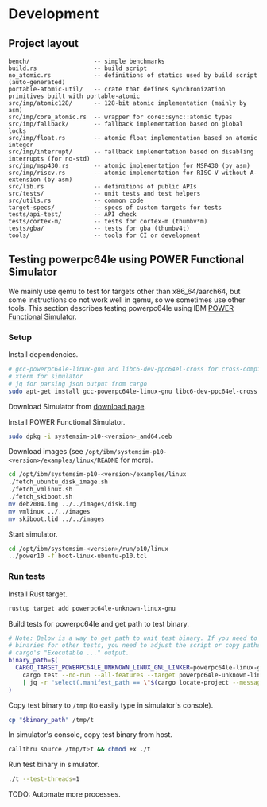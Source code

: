 # Development

## Project layout

```text
bench/                  -- simple benchmarks
build.rs                -- build script
no_atomic.rs            -- definitions of statics used by build script (auto-generated)
portable-atomic-util/   -- crate that defines synchronization primitives built with portable-atomic
src/imp/atomic128/      -- 128-bit atomic implementation (mainly by asm)
src/imp/core_atomic.rs  -- wrapper for core::sync::atomic types
src/imp/fallback/       -- fallback implementation based on global locks
src/imp/float.rs        -- atomic float implementation based on atomic integer
src/imp/interrupt/      -- fallback implementation based on disabling interrupts (for no-std)
src/imp/msp430.rs       -- atomic implementation for MSP430 (by asm)
src/imp/riscv.rs        -- atomic implementation for RISC-V without A-extension (by asm)
src/lib.rs              -- definitions of public APIs
src/tests/              -- unit tests and test helpers
src/utils.rs            -- common code
target-specs/           -- specs of custom targets for tests
tests/api-test/         -- API check
tests/cortex-m/         -- tests for cortex-m (thumbv*m)
tests/gba/              -- tests for gba (thumbv4t)
tools/                  -- tools for CI or development
```

## Testing powerpc64le using POWER Functional Simulator

We mainly use qemu to test for targets other than x86_64/aarch64, but some instructions do not work well in qemu, so we sometimes use other tools. This section describes testing powerpc64le using IBM [POWER Functional Simulator](https://www.ibm.com/support/pages/node/6491145).

### Setup

Install dependencies.

```sh
# gcc-powerpc64le-linux-gnu and libc6-dev-ppc64el-cross for cross-compiling
# xterm for simulator
# jq for parsing json output from cargo
sudo apt-get install gcc-powerpc64le-linux-gnu libc6-dev-ppc64el-cross xterm jq
```

Download Simulator from [download page](https://www.ibm.com/support/pages/node/6493437).

Install POWER Functional Simulator.

```sh
sudo dpkg -i systemsim-p10-<version>_amd64.deb
```

Download images (see `/opt/ibm/systemsim-p10-<version>/examples/linux/README` for more).

```sh
cd /opt/ibm/systemsim-p10-<version>/examples/linux
./fetch_ubuntu_disk_image.sh
./fetch_vmlinux.sh
./fetch_skiboot.sh
mv deb2004.img ../../images/disk.img
mv vmlinux ../../images
mv skiboot.lid ../../images
```

Start simulator.

```sh
cd /opt/ibm/systemsim-<version>/run/p10/linux
../power10 -f boot-linux-ubuntu-p10.tcl
```

### Run tests

Install Rust target.

```sh
rustup target add powerpc64le-unknown-linux-gnu
```

Build tests for powerpc64le and get path to test binary.

```sh
# Note: Below is a way to get path to unit test binary. If you need to get
# binaries for other tests, you need to adjust the script or copy paths from
# cargo's "Executable ..." output.
binary_path=$(
  CARGO_TARGET_POWERPC64LE_UNKNOWN_LINUX_GNU_LINKER=powerpc64le-linux-gnu-gcc \
    cargo test --no-run --all-features --target powerpc64le-unknown-linux-gnu --message-format=json --release \
    | jq -r "select(.manifest_path == \"$(cargo locate-project --message-format=plain)\") | select(.executable != null) | .executable"
)
```

Copy test binary to `/tmp` (to easily type in simulator's console).

```sh
cp "$binary_path" /tmp/t
```

In simulator's console, copy test binary from host.

```sh
callthru source /tmp/t>t && chmod +x ./t
```

Run test binary in simulator.

```sh
./t --test-threads=1
```

TODO: Automate more processes.
